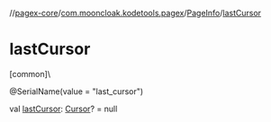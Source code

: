 //[pagex-core](../../../index.md)/[com.mooncloak.kodetools.pagex](../index.md)/[PageInfo](index.md)/[lastCursor](last-cursor.md)

# lastCursor

[common]\

@SerialName(value = &quot;last_cursor&quot;)

val [lastCursor](last-cursor.md): [Cursor](../-cursor/index.md)? = null
